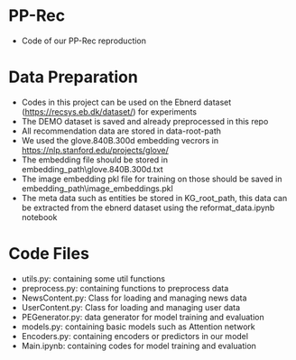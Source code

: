# PP-Rec
- Code of our PP-Rec reproduction

# Data Preparation
- Codes in this project can be used on the Ebnerd dataset (https://recsys.eb.dk/dataset/) for experiments
- The DEMO dataset is saved and already preprocessed in this repo
- All recommendation data are stored in data-root-path
- We used the glove.840B.300d embedding vecrors in https://nlp.stanford.edu/projects/glove/
- The embedding file should be stored in embedding\_path\glove.840B.300d.txt
- The image embedding pkl file for training on those should be saved in embedding\_path\image_embeddings.pkl
- The meta data such as entities be stored in KG\_root\_path, this data can be extracted from the ebnerd dataset using the reformat_data.ipynb notebook

# Code Files
- utils.py: containing some util functions
- preprocess.py: containing functions to preprocess data
- NewsContent.py: Class for loading and managing news data
- UserContent.py: Class for loading and managing user data
- PEGenerator.py: data generator for model training and evaluation
- models.py: containing basic models such as Attention network
- Encoders.py: containing encoders or predictors in our model
- Main.ipynb: containing codes for model training and evaluation
